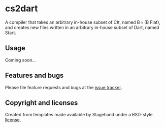 # cs2dart

A compiler that takes an arbitrary in-house subset of C#, named B ♭ (B Flat),
and creates new files written in an arbitrary in-house subset of Dart, named Start.

## Usage

Coming soon...

## Features and bugs

Please file feature requests and bugs at the
[issue tracker](https://github.com/csun-comp430-s20/cs2dart/issues).

## Copyright and licenses

Created from templates made available by Stagehand under a BSD-style
[license](https://github.com/dart-lang/stagehand/blob/master/LICENSE).
